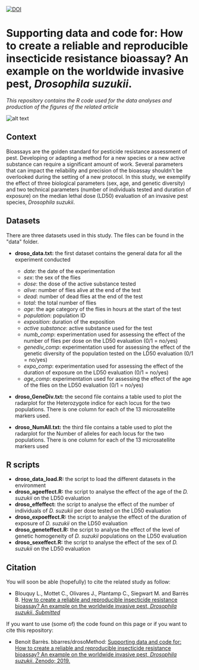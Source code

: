 [![DOI](https://zenodo.org/badge/119716271.svg)](https://zenodo.org/badge/latestdoi/119716271)
# Supporting data and code for: How to create a reliable and reproducible insecticide resistance bioassay? An example on the worldwide invasive pest, *Drosophila suzukii*.
*This repository contains the R code used for the data analyses and production of the figures of the related article*

![alt text](https://j2ejmg.db.files.1drv.com/y4mfs0HpAp-0lm3RXzqAl_6ox6ANJQa-eeY3mIva0J6-lCC_iOKhirczqHbvFa1CbVb0zPHC62CYNYdRDSlUcYTQsepfEoC7Rmwm5mL_yKFWTqgLlbRiQ8RWuDxwEzTYUQqne5s6Sj7aI_ky82MSBhwN4rsbfdgoEmAVv7WUUCsUatxVesPePWVoVl-Sv0hMsYnAh5W2h4q5jLprGqbSMofWQ?width=1584&height=588&cropmode=none)


## Context
Bioassays are the golden standard for pesticide resistance assessment of pest. Developing or adapting a method for a new species or a new active substance can require a significant amount of work. Several parameters that can impact the reliability and precision of the bioassay shouldn't be overlooked during the setting of a new protocol. In this study, we exemplify the effect of three biological parameters (sex, age, and genetic diversity) and two technical parameters (number of individuals tested and duration of exposure) on the median lethal dose (LD50) evaluation of an invasive pest species, *Drosophila suzukii*. 














## Datasets
There are three datasets used in this study. The files can be found in the "data" folder. 

+ **droso_data.txt:** the first dataset contains the general data for all the experiment conducted
  + *date*: the date of the experimentation
  + *sex*: the sex of the flies
  + *dose*: the dose of the active substance tested
  + *alive*: number of flies alive at the end of the test
  + *dead*: number of dead flies at the end of the test
  + *total*: the total number of flies
  + *age*: the age category of the flies in hours at the start of the test
  + *population*: population ID
  + *exposition*: duration of the exposition
  + *active substance*: active substance used for the test
  + *numb_comp*: experimentation used for assessing the effect of the number of flies per dose on the LD50 evaluation (0/1 = no/yes)
  + *genediv_comp*: experimentation used for assessing the effect of the genetic diversity of the population tested on the LD50 evaluation (0/1 = no/yes)
  + *expo_comp*: experimentation used for assessing the effect of the duration of exposure on the LD50 evaluation (0/1 = no/yes)
  + *age_comp*: experimentation used for assessing the effect of the age of the flies on the LD50 evaluation (0/1 = no/yes)

+ **droso_GeneDiv.txt:** the second file contains a table used to plot the radarplot for the Heterozygote indice for each locus for the two populations. There is one column for each of the 13 microsatellite markers used. 

+ **droso_NumAll.txt:** the third file contains a table used to plot the radarplot for the Number of alleles for each locus for the two populations. There is one column for each of the 13 microsatellite markers used


## R scripts
+ **droso_data_load.R:** the script to load the different datasets in the environment
+ **droso_ageeffect.R:** the script to analyse the effect of the age of the *D. suzukii* on the LD50 evaluation
+ **droso_effeffect:** the script to analyse the effect of the number of individuals of *D. suzukii* per dose tested on the LD50 evaluation
+ **droso_expoeffect.R:** the script to analyse the effect of the duration of exposure  of *D. suzukii* on the LD50 evaluation
+ **droso_geneteffect.R:** the script to analyse the effect of the level of genetic homogeneity of *D. suzukii* populations on the LD50 evaluation
+ **droso_sexeffect.R:** the script to analyse the effect of the sex of *D. suzukii*  on the LD50 evaluation


## Citation
You will soon be able (hopefully) to cite the related study as follow: 
+ Blouquy L., Mottet C., Olivares J., Plantamp C., Siegwart M. and Barrès B.
[How to create a reliable and reproducible insecticide resistance bioassay? An example on the worldwide invasive pest, *Drosophila suzukii*. *Submitted*]()

If you want to use (some of) the code found on this page or if you want to cite this repository:
+ Benoit Barrès. bbarres/drosoMethod: [Supporting data and code for: How to create a reliable and reproducible insecticide resistance bioassay? An example on the worldwide invasive pest, *Drosophila suzukii*. Zenodo; 2019.](https://zenodo.org/badge/latestdoi/119716271)

